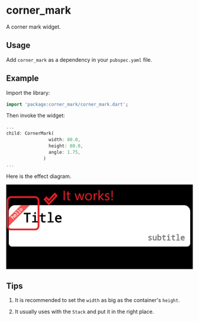 # corner_mark

A corner mark widget.

## Usage

Add ``corner_mark`` as a dependency in your ``pubspec.yaml`` file.

## Example

Import the library:

```dart
import 'package:corner_mark/corner_mark.dart';
```

Then invoke the widget:
```dart
...
child: CornerMark(
                width: 80.0,
                height: 80.0,
                angle: 1.75,
              )
...
```

Here is the effect diagram.

![img](corner_mark-2.jpg)

## Tips
1. It is recommended to set the ``width`` as big as the container's ``height``.

2. It usually uses with the ``Stack`` and put it in the right place.